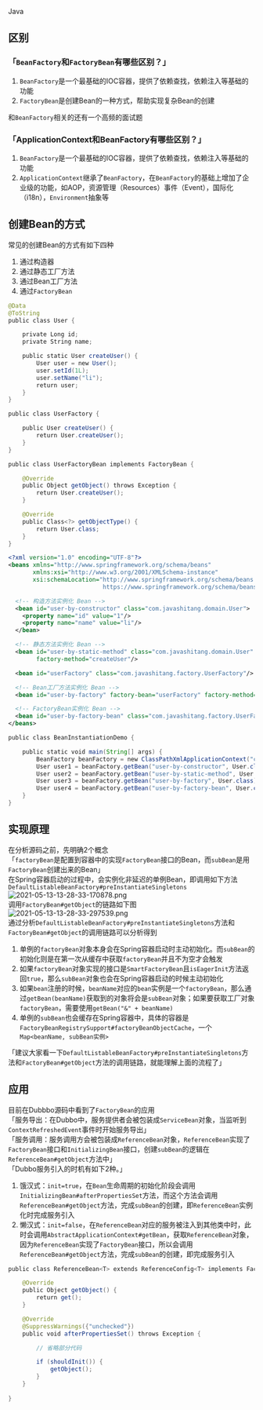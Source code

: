 Java
<a name="RobeH"></a>
## 区别
<a name="v09cZ"></a>
### 「`BeanFactory`和`FactoryBean`有哪些区别？」

1. `BeanFactory`是一个最基础的IOC容器，提供了依赖查找，依赖注入等基础的功能
2. `FactoryBean`是创建Bean的一种方式，帮助实现复杂Bean的创建

和`BeanFactory`相关的还有一个高频的面试题
<a name="cttUv"></a>
### 「ApplicationContext和BeanFactory有哪些区别？」

1. `BeanFactory`是一个最基础的IOC容器，提供了依赖查找，依赖注入等基础的功能
2. `ApplicationContext`继承了`BeanFactory`，在`BeanFactory`的基础上增加了企业级的功能，如AOP，资源管理（Resources）事件（Event），国际化（i18n），`Environment`抽象等
<a name="fEynJ"></a>
## 创建Bean的方式
常见的创建Bean的方式有如下四种

1. 通过构造器
2. 通过静态工厂方法
3. 通过Bean工厂方法
4. 通过`FactoryBean`
```java
@Data
@ToString
public class User {

    private Long id;
    private String name;

    public static User createUser() {
        User user = new User();
        user.setId(1L);
        user.setName("li");
        return user;
    }
}

public class UserFactory {

    public User createUser() {
        return User.createUser();
    }
}

public class UserFactoryBean implements FactoryBean {

    @Override
    public Object getObject() throws Exception {
        return User.createUser();
    }

    @Override
    public Class<?> getObjectType() {
        return User.class;
    }
}
```
```xml
<?xml version="1.0" encoding="UTF-8"?>
<beans xmlns="http://www.springframework.org/schema/beans"
       xmlns:xsi="http://www.w3.org/2001/XMLSchema-instance"
       xsi:schemaLocation="http://www.springframework.org/schema/beans
                           https://www.springframework.org/schema/beans/spring-beans.xsd">

  <!-- 构造方法实例化 Bean -->
  <bean id="user-by-constructor" class="com.javashitang.domain.User">
    <property name="id" value="1"/>
    <property name="name" value="li"/>
  </bean>

  <!-- 静态方法实例化 Bean -->
  <bean id="user-by-static-method" class="com.javashitang.domain.User"
        factory-method="createUser"/>

  <bean id="userFactory" class="com.javashitang.factory.UserFactory"/>

  <!-- Bean工厂方法实例化 Bean -->
  <bean id="user-by-factory" factory-bean="userFactory" factory-method="createUser"/>

  <!-- FactoryBean实例化 Bean -->
  <bean id="user-by-factory-bean" class="com.javashitang.factory.UserFactoryBean"/>
</beans>
```
```java
public class BeanInstantiationDemo {

    public static void main(String[] args) {
        BeanFactory beanFactory = new ClassPathXmlApplicationContext("classpath:/bean-instantiation-context.xml");
        User user1 = beanFactory.getBean("user-by-constructor", User.class);
        User user2 = beanFactory.getBean("user-by-static-method", User.class);
        User user3 = beanFactory.getBean("user-by-factory", User.class);
        User user4 = beanFactory.getBean("user-by-factory-bean", User.class);
    }
}
```
<a name="t6CWn"></a>
## 实现原理
在分析源码之前，先明确2个概念<br />「`factoryBean`是配置到容器中的实现`FactoryBean`接口的Bean，而`subBean`是用`FactoryBean`创建出来的Bean」<br />在Spring容器启动的过程中，会实例化非延迟的单例Bean，即调用如下方法 `DefaultListableBeanFactory#preInstantiateSingletons`<br />![2021-05-13-13-28-33-170878.png](https://cdn.nlark.com/yuque/0/2021/png/396745/1620883983939-1e776d67-81ec-4a30-b97e-c2ed256421e2.png#clientId=u91887ba7-dec7-4&from=ui&id=u0701252b&originHeight=750&originWidth=1080&originalType=binary&size=195273&status=done&style=none&taskId=ufeeb05b1-aa38-4090-a6f3-b8cb7a466dd)<br />调用`FactoryBean#getObject`的链路如下图<br />![2021-05-13-13-28-33-297539.png](https://cdn.nlark.com/yuque/0/2021/png/396745/1620883991433-61d7b654-f326-4eaa-b83a-d2083b034f00.png#clientId=u91887ba7-dec7-4&from=ui&id=ufc6f4133&originHeight=436&originWidth=958&originalType=binary&size=108766&status=done&style=none&taskId=u88d7d3ba-16b9-4b22-816b-34ffac7540b)<br />通过分析`DefaultListableBeanFactory#preInstantiateSingletons`方法和`FactoryBean#getObject`的调用链路可以分析得到

1. 单例的`factoryBean`对象本身会在Spring容器启动时主动初始化。而`subBean`的初始化则是在第一次从缓存中获取`factoryBean`并且不为空才会触发
2. 如果`factoryBean`对象实现的接口是`SmartFactoryBean`且`isEagerInit`方法返回`true`，那么`subBean`对象也会在Spring容器启动的时候主动初始化
3. 如果`bean`注册的时候，`beanName`对应的`bean`实例是一个`factoryBean`，那么通过`getBean(beanName)`获取到的对象将会是`subBean`对象；如果要获取工厂对象`factoryBean`，需要使用`getBean("&" + beanName)`
4. 单例的`subBean`也会缓存在Spring容器中，具体的容器是`FactoryBeanRegistrySupport#factoryBeanObjectCache`，一个`Map<beanName, subBean实例>`

「建议大家看一下`DefaultListableBeanFactory#preInstantiateSingletons`方法和`FactoryBean#getObject`方法的调用链路，就能理解上面的流程了」
<a name="xXCoO"></a>
## 应用
目前在Dubbbo源码中看到了`FactoryBean`的应用<br />「服务导出：在Dubbo中，服务提供者会被包装成`ServiceBean`对象，当监听到`ContextRefreshedEvent`事件时开始服务导出」<br />「服务调用：服务调用方会被包装成`ReferenceBean`对象，`ReferenceBean`实现了`FactoryBean`接口和`InitializingBean`接口，创建`subBean`的逻辑在`ReferenceBean#getObject`方法中」<br />「Dubbo服务引入的时机有如下2种。」

1. 饿汉式：`init=true`，在`Bean`生命周期的初始化阶段会调用`InitializingBean#afterPropertiesSet`方法，而这个方法会调用`ReferenceBean#getObject`方法，完成`subBean`的创建，即`ReferenceBean`实例化时完成服务引入
2. 懒汉式：`init=false`，在`ReferenceBean`对应的服务被注入到其他类中时，此时会调用`AbstractApplicationContext#getBean`，获取`ReferenceBean`对象，因为`ReferenceBean`实现了`FactoryBean`接口，所以会调用`ReferenceBean#getObject`方法，完成`subBean`的创建，即完成服务引入
```java
public class ReferenceBean<T> extends ReferenceConfig<T> implements FactoryBean, ApplicationContextAware, InitializingBean, DisposableBean {

    @Override
    public Object getObject() {
        return get();
    }

    @Override
    @SuppressWarnings({"unchecked"})
    public void afterPropertiesSet() throws Exception {

        // 省略部分代码

        if (shouldInit()) {
            getObject();
        }
    }
    
}
```
